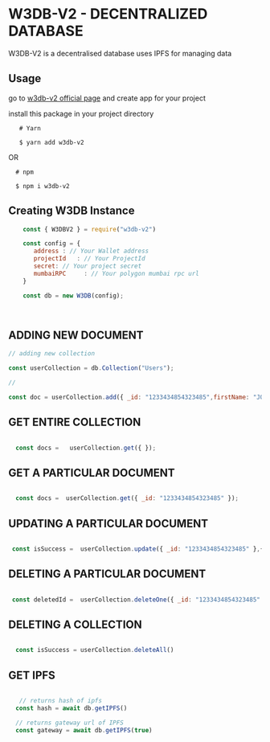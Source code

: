 # W3DB-V2 - DECENTRALIZED DATABASE

W3DB-V2 is a decentralised database uses IPFS for managing data 


## Usage

go to [w3db-v2 official page](https://w3db-v2.vercel.app/) and create app for your project

install this package in your project directory

```
   # Yarn

   $ yarn add w3db-v2

```

   OR


``` 
  # npm

  $ npm i w3db-v2

```   


## Creating W3DB Instance 

   ``` javascript
       const { W3DBV2 } = require("w3db-v2")

       const config = {
          address : // Your Wallet address
          projectId   : // Your ProjectId 
          secret: // Your project secret 
          mumbaiRPC     : // Your polygon mumbai rpc url
       }

       const db = new W3DB(config);

        
   ```

## ADDING NEW DOCUMENT 

   ``` javascript
   // adding new collection
   
   const userCollection = db.Collection("Users");

   //

  const doc = userCollection.add({ _id: "1233434854323485",firstName: "JOHN", lastName: "DOE" });


   ```

## GET ENTIRE COLLECTION

   ``` javascript

     const docs =   userCollection.get({ });

   
   ```



## GET A PARTICULAR DOCUMENT 

   ``` javascript

     const docs =  userCollection.get({ _id: "1233434854323485" });

   
   ```

## UPDATING A PARTICULAR DOCUMENT 

   ``` javascript

    const isSuccess =  userCollection.update({ _id: "1233434854323485" },{ lastName: "WICK" });

   
   ```


## DELETING A PARTICULAR DOCUMENT 

   ``` javascript

    const deletedId =  userCollection.deleteOne({ _id: "1233434854323485" });

   
   ```


## DELETING A COLLECTION 

   ``` javascript

     const isSuccess = userCollection.deleteAll()

   
   ```

## GET IPFS

   ``` javascript

      // returns hash of ipfs
     const hash = await db.getIPFS()

     // returns gateway url of IPFS
     const gateway = await db.getIPFS(true)


   
   ```   

